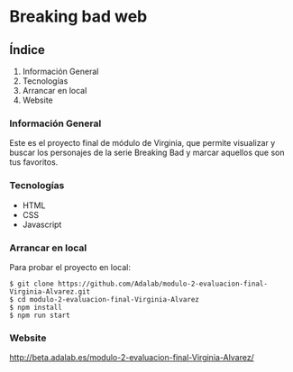 # Breaking bad web

## Índice
1. Información General
2. Tecnologías
3. Arrancar en local
4. Website


### Información General

Este es el proyecto final de módulo de Virginia, que permite visualizar y buscar los personajes de la serie Breaking Bad y marcar aquellos que son tus favoritos.

### Tecnologías

* HTML
* CSS
* Javascript

### Arrancar en local
Para probar el proyecto en local:

```
$ git clone https://github.com/Adalab/modulo-2-evaluacion-final-Virginia-Alvarez.git
$ cd modulo-2-evaluacion-final-Virginia-Alvarez
$ npm install
$ npm run start
```

### Website

http://beta.adalab.es/modulo-2-evaluacion-final-Virginia-Alvarez/
